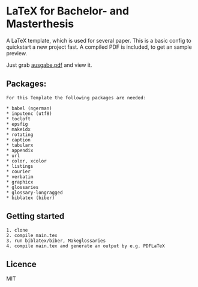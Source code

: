 # LaTeX for Bachelor- and Masterthesis

A LaTeX template, which is used for several paper.
This is a basic config to quickstart a new project fast.
A compiled PDF is included, to get an sample preview.

Just grab [ausgabe.pdf](https://github.com/twaldecker/Personal-Hochschule-Muenchen-Latex-Template/blob/master/ausgabe.pdf?raw=true) and view it.

## Packages:
    For this Template the following packages are needed:
    
    * babel (ngerman)
    * inputenc (utf8)
    * tocloft
    * epsfig
    * makeidx
    * rotating
    * caption
    * tabularx
    * appendix
    * url
    * color, xcolor
    * listings
    * courier
    * verbatim
    * graphicx
    * glossaries
    * glossary-longragged
    * biblatex (biber)
 
    
    
## Getting started    
    
    1. clone
    2. compile main.tex
    3. run biblatex/biber, Makeglossaries
    4. compile main.tex and generate an output by e.g. PDFLaTeX
   
   
## Licence

MIT
